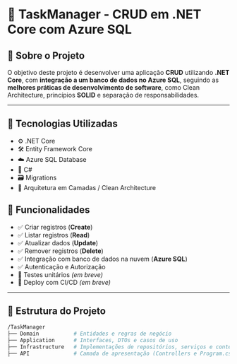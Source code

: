 # 🧩 TaskManager - CRUD em .NET Core com Azure SQL

## 📌 Sobre o Projeto

O objetivo deste projeto é desenvolver uma aplicação **CRUD** utilizando **.NET Core**, com **integração a um banco de dados no Azure SQL**, seguindo as **melhores práticas de desenvolvimento de software**, como Clean Architecture, princípios **SOLID** e separação de responsabilidades.

---

## 🚀 Tecnologias Utilizadas

- ⚙️ .NET Core
- 🛠️ Entity Framework Core
- ☁️ Azure SQL Database
- 🧠 C#
- 🗃️ Migrations
- 🧱 Arquitetura em Camadas / Clean Architecture

## 🎯 Funcionalidades

- ✅ Criar registros (**Create**)
- ✅ Listar registros (**Read**)
- ✅ Atualizar dados (**Update**)
- ✅ Remover registros (**Delete**)
- ✅ Integração com banco de dados na nuvem (**Azure SQL**)
- ✅ Autenticação e Autorização
- 🧪 Testes unitários *(em breve)*
- 🚀 Deploy com CI/CD *(em breve)*

---

## 📁 Estrutura do Projeto

```bash
/TaskManager
├── Domain           # Entidades e regras de negócio
├── Application      # Interfaces, DTOs e casos de uso
├── Infrastructure   # Implementações de repositórios, serviços e contexto de banco
├── API              # Camada de apresentação (Controllers e Program.cs)

